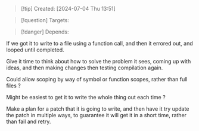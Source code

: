
>[!tip] Created: [2024-07-04 Thu 13:51]

>[!question] Targets: 

>[!danger] Depends: 

If we got it to write to a file using a function call, and then it errored out, and looped until completed.

Give it time to think about how to solve the problem it sees, coming up with ideas, and then making changes then testing compilation again.

Could allow scoping by way of symbol or function scopes, rather than full files ?

Might be easiest to get it to write the whole thing out each time ?

Make a plan for a patch that it is going to write, and then have it try update the patch in multiple ways, to guarantee it will get it in a short time, rather than fail and retry.